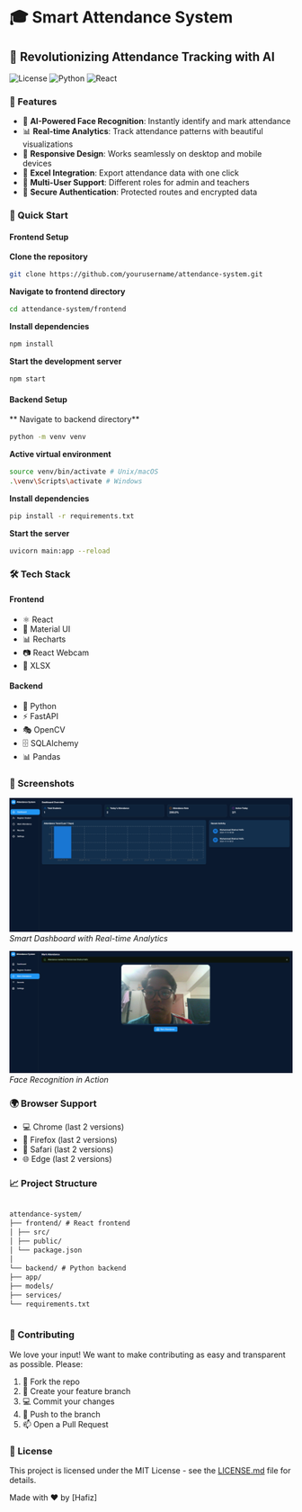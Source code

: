 # 🎓 Smart Attendance System 

## 📸 Revolutionizing Attendance Tracking with AI

![License](https://img.shields.io/badge/license-MIT-blue.svg)
![Python](https://img.shields.io/badge/Python-3.8%2B-blue)
![React](https://img.shields.io/badge/React-18.2.0-61dafb)

### 🌟 Features

- 🤖 **AI-Powered Face Recognition**: Instantly identify and mark attendance
- 📊 **Real-time Analytics**: Track attendance patterns with beautiful visualizations
- 📱 **Responsive Design**: Works seamlessly on desktop and mobile devices
- 📑 **Excel Integration**: Export attendance data with one click
- 👥 **Multi-User Support**: Different roles for admin and teachers
- 🔐 **Secure Authentication**: Protected routes and encrypted data

### 🚀 Quick Start

#### Frontend Setup

**Clone the repository**

```bash
git clone https://github.com/yourusername/attendance-system.git
```

**Navigate to frontend directory**

```bash
cd attendance-system/frontend
```

**Install dependencies**

```bash
npm install
```

**Start the development server**

```bash
npm start
```

#### Backend Setup

** Navigate to backend directory**

```bash
python -m venv venv
```
**Active virtual environment**

```bash
source venv/bin/activate # Unix/macOS
.\venv\Scripts\activate # Windows
```
**Install dependencies**

```bash
pip install -r requirements.txt
```

**Start the server**

```bash
uvicorn main:app --reload
```


### 🛠️ Tech Stack

#### Frontend
- ⚛️ React
- 🎨 Material UI
- 📊 Recharts
- 📷 React Webcam
- 📑 XLSX

#### Backend
- 🐍 Python
- ⚡ FastAPI
- 🎭 OpenCV
- 🗄️ SQLAlchemy
- 📊 Pandas

### 📱 Screenshots

![Dashboard](dashboard.png)
*Smart Dashboard with Real-time Analytics*

![Attendance](mark.png)
*Face Recognition in Action*

### 🌍 Browser Support

- 💻 Chrome (last 2 versions)
- 🦊 Firefox (last 2 versions)
- 🧭 Safari (last 2 versions)
- 🌐 Edge (last 2 versions)

### 📈 Project Structure

```
```
```tree
attendance-system/
├── frontend/ # React frontend
│ ├── src/
│ ├── public/
│ └── package.json
│
└── backend/ # Python backend
├── app/
├── models/
├── services/
└── requirements.txt
```
```
```


### 🤝 Contributing

We love your input! We want to make contributing as easy and transparent as possible. Please:

1. 🍴 Fork the repo
2. 🔄 Create your feature branch
3. 💻 Commit your changes
4. 🚀 Push to the branch
5. 📫 Open a Pull Request

### 📝 License

This project is licensed under the MIT License - see the [LICENSE.md](LICENSE.md) file for details.


Made with ❤️ by [Hafiz]





